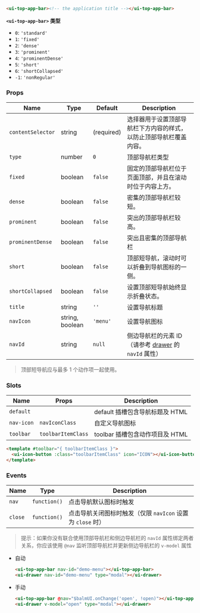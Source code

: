 ```html
<ui-top-app-bar><!-- the application title --></ui-top-app-bar>
```

**`<ui-top-app-bar>` 类型**

- `0`: `'standard'`
- `1`: `'fixed'`
- `2`: `'dense'`
- `3`: `'prominent'`
- `4`: `'prominentDense'`
- `5`: `'short'`
- `6`: `'shortCollapsed'`
- `-1`: `'nonRegular'`

### Props

| Name              | Type            | Default    | Description                                                                  |
| ----------------- | --------------- | ---------- | ---------------------------------------------------------------------------- |
| `contentSelector` | string          | (required) | 选择器用于设置顶部导航栏下方内容的样式，以防止顶部导航栏覆盖内容。           |
| `type`            | number          | `0`        | 顶部导航栏类型                                                               |
| `fixed`           | boolean         | `false`    | 固定的顶部导航栏位于页面顶部，并且在滚动时位于内容上方。                     |
| `dense`           | boolean         | `false`    | 密集的顶部导航栏较短。                                                       |
| `prominent`       | boolean         | `false`    | 突出的顶部导航栏较高。                                                       |
| `prominentDense`  | boolean         | `false`    | 突出且密集的顶部导航栏                                                       |
| `short`           | boolean         | `false`    | 顶部短导航，滚动时可以折叠到导航图标的一侧。                                 |
| `shortCollapsed`  | boolean         | `false`    | 设置顶部短导航始终显示折叠状态。                                             |
| `title`           | string          | `''`       | 设置导航标题                                                                 |
| `navIcon`         | string, boolean | `'menu'`   | 设置导航图标                                                                 |
| `navId`           | string          | `null`     | 侧边导航栏的元素 ID（请参考 [drawer](/#/navigation/drawer) 的 `navId` 属性） |

> 顶部短导航应与最多 1 个动作项一起使用。

### Slots

| Name       | Props              | Description                     |
| ---------- | ------------------ | ------------------------------- |
| `default`  |                    | default 插槽包含导航标题及 HTML |
| `nav-icon` | `navIconClass`     | 自定义导航图标                  |
| `toolbar`  | `toolbarItemClass` | toolbar 插槽包含动作项目及 HTML |

```html
<template #toolbar="{ toolbarItemClass }">
  <ui-icon-button :class="toolbarItemClass" icon="ICON"></ui-icon-button>
</template>
```

### Events

| Name    | Type         | Description                                                |
| ------- | ------------ | ---------------------------------------------------------- |
| `nav`   | `function()` | 点击导航默认图标时触发                                     |
| `close` | `function()` | 点击导航关闭图标时触发（仅限 `navIcon` 设置为 `close` 时） |

> 提示：如果你没有联合使用顶部导航栏和侧边导航栏的 `navId` 属性绑定两者关系，你应该使用 `@nav` 监听顶部导航栏并更新侧边导航栏的 `v-model` 属性

- 自动

  ```html
  <ui-top-app-bar nav-id="demo-menu"></ui-top-app-bar>
  <ui-drawer nav-id="demo-menu" type="modal"></ui-drawer>
  ```

- 手动

  ```html
  <ui-top-app-bar @nav="$balmUI.onChange('open', !open)"></ui-top-app-bar>
  <ui-drawer v-model="open" type="modal"></ui-drawer>
  ```

